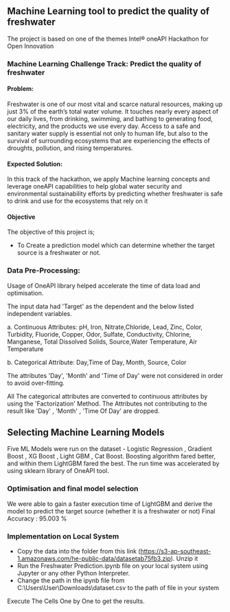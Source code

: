 ## Machine Learning tool to predict the quality of freshwater
The project is based on one of the themes Intel® oneAPI Hackathon for Open Innovation

### Machine Learning Challenge Track: Predict the quality of freshwater

#### Problem:
Freshwater is one of our most vital and scarce natural resources, making up just 3% of the earth’s total water volume. It touches nearly every aspect of our daily lives, from drinking, swimming, and bathing to generating food, electricity, and the products we use every day. Access to a safe and sanitary water supply is essential not only to human life, but also to the survival of surrounding ecosystems that are experiencing the effects of droughts, pollution, and rising temperatures.

#### Expected Solution:
In this track of the hackathon, we apply Machine learning concepts and leverage oneAPI capabilities to help global water security and environmental sustainability efforts by predicting whether freshwater is safe to drink and use for the ecosystems that rely on it


#### Objective
The objective of this project is;

- To Create a prediction model which can determine whether the target source is a freshwater or not.


### Data Pre-Processing:

Usage of OneAPI library  helped accelerate the time of data load and optimisation.

The input data had 'Target' as the dependent and the below listed independent variables.

a. Continuous Attributes: pH, Iron, Nitrate,Chloride, Lead, Zinc, Color, Turbidity, Fluoride, Copper, Odor, Sulfate, Conductivity, Chlorine, Manganese, Total Dissolved Solids, Source,Water Temperature, Air Temperature

b. Categorical Attribute: Day,Time of Day, Month, Source, Color

The attributes 'Day', 'Month' and 'Time of Day' were not considered in order to avoid over-fitting.

All The categorical attributes are converted to continuous attributes by using the 'Factorization' Method.
The Attributes not contributing to the result like 'Day' , 'Month' , 'Time Of Day' are dropped.

## Selecting Machine Learning Models
Five ML Models were run on the dataset - Logistic Regression , Gradient Boost , XG Boost , Light GBM , Cat Boost.
Boosting algorithm fared better, and within them LightGBM fared the best. The run time was accelerated by using sklearn library of OneAPI tool.

### Optimisation and final model selection
We were able to gain a faster execution time of LightGBM and derive the model to predict the target source (whether it is a freshwater or not)
Final Accuracy : 95.003 % 

### Implementation on Local System
- Copy the data into the folder from this link (https://s3-ap-southeast-1.amazonaws.com/he-public-data/datasetab75fb3.zip). Unzip it
- Run the Freshwater Prediction.ipynb file on your local system using Jupyter or any other Python Interpreter.
- Change the path in the ipynb file from C:\Users\User\Downloads\dataset.csv to the path of file in your system

Execute The Cells One by One to get the results.
